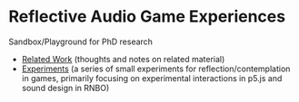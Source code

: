 # Reflective Audio Game Experiences

Sandbox/Playground for PhD research

- [Related Work](relatedWork.md) (thoughts and notes on related material)
- [Experiments](experiments.php) (a series of small experiments for reflection/contemplation in games, primarily focusing on experimental interactions in p5.js and sound design in RNBO)